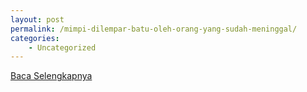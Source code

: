 ```yaml
---
layout: post
permalink: /mimpi-dilempar-batu-oleh-orang-yang-sudah-meninggal/
categories:
    - Uncategorized
---
```


[Baca Selengkapnya](/02)